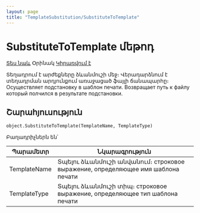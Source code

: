 ```yaml
---
layout: page
title: "TemplateSubstitution/SubstituteToTemplate"
---
```


# SubstituteToTemplate մեթոդ


[Տես նաև](../TemplateSubstitution.md) Օրինակ [Կիրառվում է](../TemplateSubstitution.md)


Տեղադրում է արժեքները ձևանմուշի մեջ։ Վերադարձնում է տեղադրման արդյունքում առաջացած ֆայլի ճանապարհը։
Осуществляет подстановку в шаблон печати. Возвращает путь к файлу который полчился в результате подстановки.


## Շարահյուսություն

```as4x
object.SubstituteToTemplate(TemplateName, TemplateType)
```

Բաղադրիչներն են՝


| Պարամետր | Նկարագրություն |
|--|--|
| TemplateName | Տպելու ձևանմուշի անվանում։ строковое выражение, определяющее имя шаблона печати |
| TemplateType | Տպելու ձևանմուշի տիպ։ строковое выражение, определяющее тип шаблона печати |

